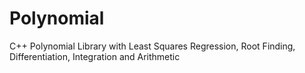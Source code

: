 # Polynomial
C++ Polynomial Library with Least Squares Regression, Root Finding, Differentiation, Integration and Arithmetic
